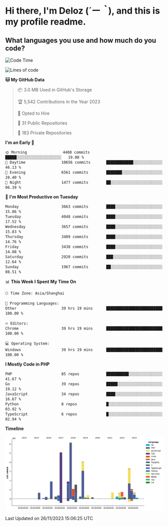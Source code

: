 # **Hi there, I'm Deloz (*´ー｀*), and this is my profile readme.**

## **What languages you use and how much do you code?**

<!--START_SECTION:waka-->
![Code Time](http://img.shields.io/badge/Code%20Time-2%2C861%20hrs%2034%20mins-blue)

![Lines of code](https://img.shields.io/badge/From%20Hello%20World%20I%27ve%20Written-32.1%20million%20lines%20of%20code-blue)

**🐱 My GitHub Data** 

> 📦 3.0 MB Used in GitHub's Storage 
 > 
> 🏆 5,542 Contributions in the Year 2023
 > 
> 💼 Opted to Hire
 > 
> 📜 31 Public Repositories 
 > 
> 🔑 183 Private Repositories 
 > 
**I'm an Early 🐤** 

```text
🌞 Morning                4408 commits        █████░░░░░░░░░░░░░░░░░░░░   19.08 % 
🌆 Daytime                10656 commits       ████████████░░░░░░░░░░░░░   46.13 % 
🌃 Evening                6561 commits        ███████░░░░░░░░░░░░░░░░░░   28.40 % 
🌙 Night                  1477 commits        ██░░░░░░░░░░░░░░░░░░░░░░░   06.39 % 
```
📅 **I'm Most Productive on Tuesday** 

```text
Monday                   3663 commits        ████░░░░░░░░░░░░░░░░░░░░░   15.86 % 
Tuesday                  4048 commits        ████░░░░░░░░░░░░░░░░░░░░░   17.52 % 
Wednesday                3657 commits        ████░░░░░░░░░░░░░░░░░░░░░   15.83 % 
Thursday                 3409 commits        ████░░░░░░░░░░░░░░░░░░░░░   14.76 % 
Friday                   3438 commits        ████░░░░░░░░░░░░░░░░░░░░░   14.88 % 
Saturday                 2920 commits        ███░░░░░░░░░░░░░░░░░░░░░░   12.64 % 
Sunday                   1967 commits        ██░░░░░░░░░░░░░░░░░░░░░░░   08.51 % 
```


📊 **This Week I Spent My Time On** 

```text
🕑︎ Time Zone: Asia/Shanghai

💬 Programming Languages: 
Other                    39 hrs 19 mins      █████████████████████████   100.00 % 

🔥 Editors: 
Chrome                   39 hrs 19 mins      █████████████████████████   100.00 % 

💻 Operating System: 
Windows                  39 hrs 19 mins      █████████████████████████   100.00 % 
```

**I Mostly Code in PHP** 

```text
PHP                      85 repos            ██████████░░░░░░░░░░░░░░░   41.67 % 
Go                       39 repos            █████░░░░░░░░░░░░░░░░░░░░   19.12 % 
JavaScript               34 repos            ████░░░░░░░░░░░░░░░░░░░░░   16.67 % 
Python                   8 repos             █░░░░░░░░░░░░░░░░░░░░░░░░   03.92 % 
TypeScript               6 repos             █░░░░░░░░░░░░░░░░░░░░░░░░   02.94 % 
```



**Timeline**

![Lines of Code chart](https://raw.githubusercontent.com/deloz/deloz/main/assets/bar_graph.png)


 Last Updated on 26/11/2023 15:06:25 UTC
<!--END_SECTION:waka-->
